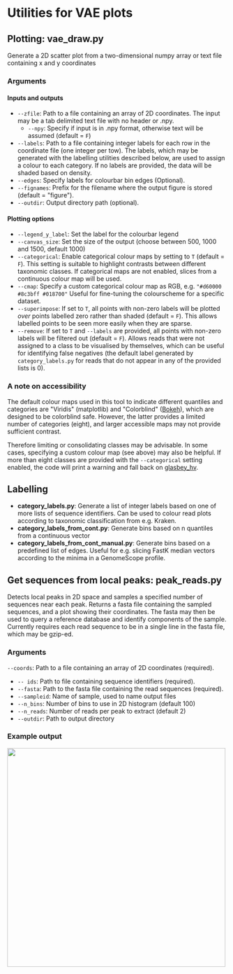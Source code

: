 # Utilities for VAE plots

## Plotting: vae_draw.py
Generate a 2D scatter plot from a two-dimensional numpy array or text file containing x and y coordinates

### Arguments
#### Inputs and outputs
- `--zfile`: Path to a file containing an array of 2D coordinates. The input may be a tab delimited text file with no header or .npy.
  - `--npy`: Specify if input is in .npy format, otherwise text will be assumed (default = `F`)
- `--labels`: Path to a file containing integer labels for each row in the coordinate file (one integer per tow). The labels, which may be generated with the labelling utilities described below, are used to assign a colour to each category. If no labels are provided, the data will be shaded based on density.
- `--edges`: Specify labels for colourbar bin edges (Optional).
- `--fignames`: Prefix for the filename where the output figure is stored (default = "figure").
- `--outdir`: Output directory path (optional).
#### Plotting options
- `--legend_y_label`: Set the label for the colourbar legend
- `--canvas_size`: Set the size of the output (choose between 500, 1000 and 1500, default 1000)
- `--categorical`: Enable categorical colour maps by setting to `T` (default = `F`). This setting is suitable to highlight contrasts between different taxonomic classes. If categorical maps are not enabled, slices from a continuous colour map will be used.
- `--cmap`: Specify a custom categorical colour map as RGB, e.g. `"#d60000 #8c3bff #018700"` Useful for fine-tuning the colourscheme for a specific dataset.
- `--superimpose`: If set to `T`, all points with non-zero labels will be plotted *over* points labelled zero rather than shaded (default = `F`). This allows labelled points to be seen more easily when they are sparse.
- `--remove`: If set to `T` and `--labels` are provided, all points with non-zero labels will be filtered out (default = `F`). Allows reads that were not assigned to a class to be visualised by themselves, which can be useful for identifying false negatives (the default label generated by `category_labels.py` for reads that do not appear in any of the provided lists is 0).

### A note on accessibility
The default colour maps used in this tool to indicate different quantiles and categories are "Viridis" (matplotlib) and "Colorblind" ([Bokeh](https://docs.bokeh.org/en/latest/docs/reference/palettes.html)), which are designed to be colorblind safe. However, the latter provides a limited number of categories (eight), and larger accessible maps may not provide sufficient contrast.

Therefore limiting or consolidating classes may be advisable. In some cases, specifying a custom colour map (see above) may also be helpful. If more than eight classes are provided with the `--categorical` setting enabled, the code will print a warning and fall back on [glasbey_hv](https://colorcet.holoviz.org/user_guide/Categorical.html).

## Labelling
- **category_labels.py**: Generate a list of integer labels based on one of more lists of sequence identifiers. Can be used to colour read plots according to taxonomic classification from e.g. Kraken.
- **category_labels_from_cont.py**: Generate bins based on n quantiles from a continuous vector
- **category_labels_from_cont_manual.py**: Generate bins based on a predefined list of edges. Useful for e.g. slicing FastK median vectors according to the minima in a GenomeScope profile.

## Get sequences from local peaks: peak_reads.py

Detects local peaks in 2D space and samples a specified number of sequences near each peak. Returns a fasta file containing the sampled sequences, and a plot showing their coordinates. The fasta may then be used to query a reference database and identify components of the sample. Currently requires each read sequence to be in a single line in the fasta file, which may be gzip-ed.

### Arguments
`--coords`: Path to a file containing an array of 2D coordinates (required).
- `-- ids`: Path to file containing sequence identifiers (required).
- `--fasta`: Path to the fasta file containing the read sequences (required).
- `--sampleid`: Name of sample, used to name output files
- `--n_bins`: Number of bins to use in 2D histogram (default 100)
- `--n_reads`: Number of reads per peak  to extract (default 2)
- `--outdir`: Path to output directory

### Example output
<img src="https://github.com/CobiontID/read_VAE/assets/10507101/3fb32e91-2226-4fab-a845-198a2106b4e0" width=500>


